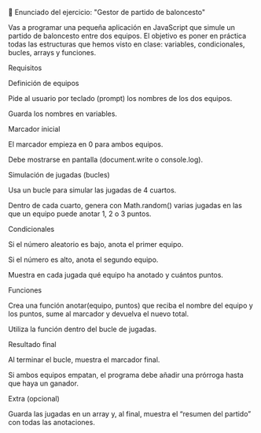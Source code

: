 🏀 Enunciado del ejercicio: "Gestor de partido de baloncesto"

Vas a programar una pequeña aplicación en JavaScript que simule un partido de baloncesto entre dos equipos.
El objetivo es poner en práctica todas las estructuras que hemos visto en clase: variables, condicionales, bucles, arrays y funciones.

Requisitos

Definición de equipos

Pide al usuario por teclado (prompt) los nombres de los dos equipos.

Guarda los nombres en variables.

Marcador inicial

El marcador empieza en 0 para ambos equipos.

Debe mostrarse en pantalla (document.write o console.log).

Simulación de jugadas (bucles)

Usa un bucle para simular las jugadas de 4 cuartos.

Dentro de cada cuarto, genera con Math.random() varias jugadas en las que un equipo puede anotar 1, 2 o 3 puntos.

Condicionales

Si el número aleatorio es bajo, anota el primer equipo.

Si el número es alto, anota el segundo equipo.

Muestra en cada jugada qué equipo ha anotado y cuántos puntos.

Funciones

Crea una función anotar(equipo, puntos) que reciba el nombre del equipo y los puntos, sume al marcador y devuelva el nuevo total.

Utiliza la función dentro del bucle de jugadas.

Resultado final

Al terminar el bucle, muestra el marcador final.

Si ambos equipos empatan, el programa debe añadir una prórroga hasta que haya un ganador.

Extra (opcional)

Guarda las jugadas en un array y, al final, muestra el “resumen del partido” con todas las anotaciones.
